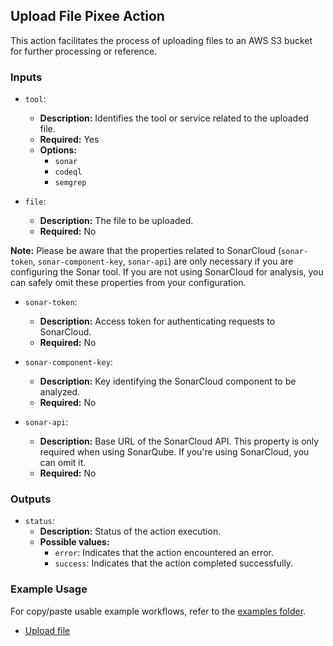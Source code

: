## Upload File Pixee Action

This action facilitates the process of uploading files to an AWS S3 bucket for further processing or reference.

### Inputs

- `tool`:
    - **Description:** Identifies the tool or service related to the uploaded file.
    - **Required:** Yes
    - **Options:**
        - `sonar`
        - `codeql`
        - `semgrep`

- `file`:
    - **Description:** The file to be uploaded.
    - **Required:** No

**Note:** Please be aware that the properties related to SonarCloud (`sonar-token`, `sonar-component-key`, `sonar-api`) are only necessary if you are configuring the Sonar tool. If you are not using SonarCloud for analysis, you can safely omit these properties from your configuration.

- `sonar-token`:
    - **Description:** Access token for authenticating requests to SonarCloud.
    - **Required:** No

- `sonar-component-key`:
    - **Description:** Key identifying the SonarCloud component to be analyzed.
    - **Required:** No

- `sonar-api`:
    - **Description:** Base URL of the SonarCloud API. This property is only required when using SonarQube. If you're using SonarCloud, you can omit it.
    - **Required:** No

### Outputs

- `status`:
    - **Description:** Status of the action execution.
    - **Possible values:**
        - `error`: Indicates that the action encountered an error.
        - `success`: Indicates that the action completed successfully.

### Example Usage

For copy/paste usable example workflows, refer to the [examples folder](../examples).

- [Upload file](../examples/upload-file.yml)
